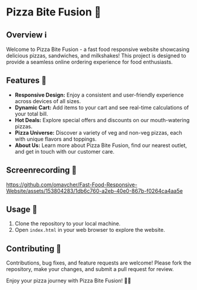 # Pizza Bite Fusion 🍕

## Overview ℹ️

Welcome to Pizza Bite Fusion - a fast food responsive website showcasing delicious pizzas, sandwiches, and milkshakes! This project is designed to provide a seamless online ordering experience for food enthusiasts.

## Features 🌟

- **Responsive Design:** Enjoy a consistent and user-friendly experience across devices of all sizes.
- **Dynamic Cart:** Add items to your cart and see real-time calculations of your total bill.
- **Hot Deals:** Explore special offers and discounts on our mouth-watering pizzas.
- **Pizza Universe:** Discover a variety of veg and non-veg pizzas, each with unique flavors and toppings.
- **About Us:** Learn more about Pizza Bite Fusion, find our nearest outlet, and get in touch with our customer care.

## Screenrecording 📸


https://github.com/omavcher/Fast-Food-Responsive-Website/assets/153804283/1db6c760-a2eb-40e0-867b-f0264ca4aa5e



## Usage 🚀

1. Clone the repository to your local machine.
2. Open `index.html` in your web browser to explore the website.

## Contributing 🤝

Contributions, bug fixes, and feature requests are welcome! Please fork the repository, make your changes, and submit a pull request for review.



Enjoy your pizza journey with Pizza Bite Fusion! 🍕🚀
